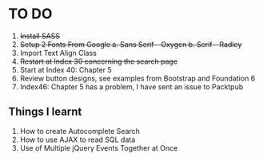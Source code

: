 # TO DO
1. <del>Install SASS</del>
2. <del>Setup 2 Fonts From Google
	a. Sans Serif - Oxygen
	b. Serif - Radley</del>
3. Import Text Align Class
4. <del>Restart at Index 30 concerning the search page</del>
5. Start at Index 40: Chapter 5
6. Review button designs, see examples from Bootstrap and Foundation 6
7. Index46: Chapter 5 has a problem, I have sent an issue to Packtpub

## Things I learnt
1. How to create Autocomplete Search
2. How to use AJAX to read SQL data
3. Use of Multiple jQuery Events Together at Once